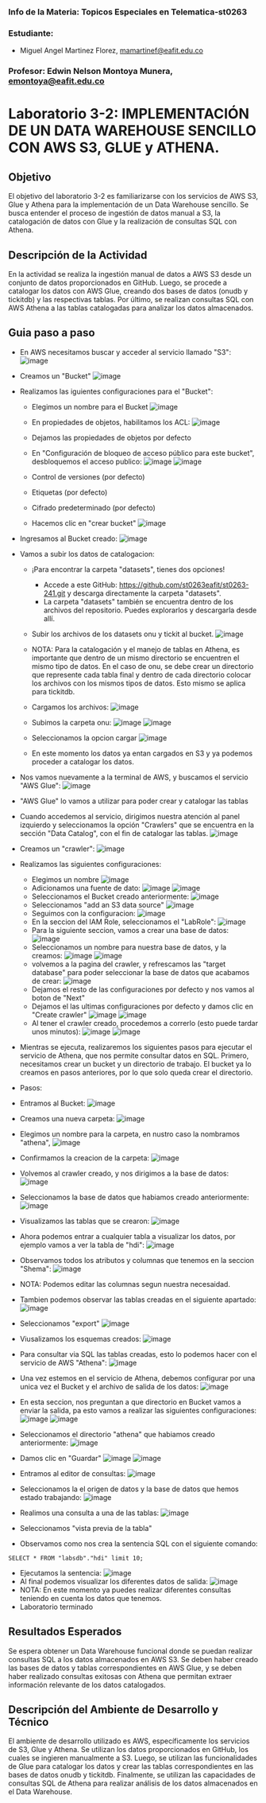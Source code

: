 ### Info de la Materia: Topicos Especiales en Telematica-st0263

### Estudiante:
- Miguel Angel Martinez Florez, mamartinef@eafit.edu.co

### Profesor:  Edwin Nelson Montoya Munera, emontoya@eafit.edu.co  

# Laboratorio 3-2: IMPLEMENTACIÓN DE UN DATA WAREHOUSE SENCILLO CON AWS S3, GLUE y ATHENA.

##  Objetivo
El objetivo del laboratorio 3-2 es familiarizarse con los servicios de AWS S3, Glue y Athena para la implementación de un Data Warehouse sencillo. Se busca entender el proceso de ingestión de datos manual a S3, la catalogación de datos con Glue y la realización de consultas SQL con Athena.

## Descripción de la Actividad 
En la actividad se realiza la ingestión manual de datos a AWS S3 desde un conjunto de datos proporcionados en GitHub. Luego, se procede a catalogar los datos con AWS Glue, creando dos bases de datos (onudb y tickitdb) y las respectivas tablas. Por último, se realizan consultas SQL con AWS Athena a las tablas catalogadas para analizar los datos almacenados.

## Guia paso a paso 
- En AWS necesitamos buscar y acceder al servicio llamado "S3":
![image](https://github.com/migueflorez10/Laboratorio_3-2/assets/68928440/3781dcac-75aa-4c36-b62a-73d662f73ed6)
- Creamos un "Bucket"
![image](https://github.com/migueflorez10/Laboratorio_3-2/assets/68928440/5a914763-8883-4273-8227-f9db1acea29b)
- Realizamos las iguientes configuraciones para el "Bucket":
  - Elegimos un nombre para el Bucket
  ![image](https://github.com/migueflorez10/Laboratorio_3-2/assets/68928440/6175719a-acaf-478f-835c-95d7e264fb6b)
  - En propiedades de objetos, habilitamos los ACL:
  ![image](https://github.com/migueflorez10/Laboratorio_3-2/assets/68928440/a40b2445-dd18-4b21-8cd7-1c87f171800c)
  - Dejamos las propiedades de objetos por defecto
  - En "Configuración de bloqueo de acceso público para este bucket", desbloquemos el acceso publico: 
  ![image](https://github.com/migueflorez10/Laboratorio_3-2/assets/68928440/0bad75cb-7f27-48d5-bbf7-27f8169cf2a9)
  ![image](https://github.com/migueflorez10/Laboratorio_3-2/assets/68928440/9524a0fb-fc63-496f-b4f0-1ec820a0bdea)

  - Control de versiones (por defecto)
  - Etiquetas (por defecto)
  - Cifrado predeterminado (por defecto)
  - Hacemos clic en "crear bucket"
  ![image](https://github.com/migueflorez10/Laboratorio_3-2/assets/68928440/faee2d7c-9bdf-426a-8346-b7169df5577a)

- Ingresamos al Bucket creado:
![image](https://github.com/migueflorez10/Laboratorio_3-2/assets/68928440/7fd4c945-445b-4698-adca-46c139376dcf)

- Vamos a subir los datos de catalogacion:
  - ¡Para encontrar la carpeta "datasets", tienes dos opciones!
    - Accede a este GitHub: https://github.com/st0263eafit/st0263-241.git y descarga directamente la carpeta "datasets".
    - La carpeta "datasets" también se encuentra dentro de los archivos del repositorio. Puedes explorarlos y descargarla desde allí.
  - Subir los archivos de los datasets onu y tickit al bucket.
  ![image](https://github.com/migueflorez10/Laboratorio_3-2/assets/68928440/6454eab0-f04c-4021-8b93-3e93e4bf38ea)
  - NOTA: Para la catalogación y el manejo de tablas en Athena, es importante que dentro de un mismo directorio se encuentren el mismo tipo de datos. En el caso de onu, se debe crear un directorio que represente cada tabla final y dentro de cada directorio colocar los archivos con los mismos tipos de datos. Esto mismo se aplica para tickitdb.
  - Cargamos los archivos:
  ![image](https://github.com/migueflorez10/Laboratorio_3-2/assets/68928440/c78da160-b6d4-4211-bdb9-8b80f67b07fa)
  - Subimos la carpeta onu:
  ![image](https://github.com/migueflorez10/Laboratorio_3-2/assets/68928440/b2c7d3c7-2eb6-48f0-b043-14d05060e444)
  ![image](https://github.com/migueflorez10/Laboratorio_3-2/assets/68928440/c1a3f3ff-4673-461a-a771-a766d62e95d7)

  - Seleccionamos la opcion cargar
  ![image](https://github.com/migueflorez10/Laboratorio_3-2/assets/68928440/e14c2031-a326-4a6f-83a4-ee945cfeebab)
  - En este momento los datos ya entan cargados en S3 y ya podemos proceder a catalogar los datos.

- Nos vamos nuevamente a la terminal de AWS, y buscamos el servicio "AWS Glue":
![image](https://github.com/migueflorez10/Laboratorio_3-2/assets/68928440/dfc0b100-3b90-4317-b543-64bb82a9f4d5)
- "AWS Glue" lo vamos a utilizar para poder crear y catalogar las tablas
- Cuando accedemos al servicio, dirigimos nuestra atención al panel izquierdo y seleccionamos la opción "Crawlers" que se encuentra en la sección "Data Catalog", con el fin de catalogar las tablas.
![image](https://github.com/migueflorez10/Laboratorio_3-2/assets/68928440/b842a1fc-a8b0-49a5-b15d-3ca04002a908)
- Creamos un "crawler":
![image](https://github.com/migueflorez10/Laboratorio_3-2/assets/68928440/89b84d85-920a-4872-b871-0c5fb05a3840)
- Realizamos las siguientes configuraciones:
  - Elegimos un nombre
  ![image](https://github.com/migueflorez10/Laboratorio_3-2/assets/68928440/8ea44053-6cfa-40bd-8b36-6dd9b07eec8d)
  - Adicionamos una fuente de dato:
  ![image](https://github.com/migueflorez10/Laboratorio_3-2/assets/68928440/939258fc-aedc-4a3d-b63d-636985bdb896)
  ![image](https://github.com/migueflorez10/Laboratorio_3-2/assets/68928440/7f3370e1-e6b9-4ca0-a6ff-8bd51dd97621)
  - Seleccionamos el Bucket creado anteriormente:
  ![image](https://github.com/migueflorez10/Laboratorio_3-2/assets/68928440/cd883129-dcbb-4773-9c85-e2c3600a395d)
  - Seleccionamos "add an S3 data source"
  ![image](https://github.com/migueflorez10/Laboratorio_3-2/assets/68928440/27c5cd02-54b5-439b-8f52-48c4eccfe76c)
  - Seguimos con la configuracion:
  ![image](https://github.com/migueflorez10/Laboratorio_3-2/assets/68928440/7b7b4440-27b2-4afe-85e5-52a9e2f55f8a)
  - En la seccion del IAM Role, seleccionamos el "LabRole":
  ![image](https://github.com/migueflorez10/Laboratorio_3-2/assets/68928440/b7cd0d20-b44a-4e84-8994-c48ff2a7253c)
  - Para la siguiente seccion, vamos a crear una base de datos:
  ![image](https://github.com/migueflorez10/Laboratorio_3-2/assets/68928440/222d14c3-0942-4d51-99da-2ac5b85ef09d)
  - Seleccionamos un nombre para nuestra base de datos, y la creamos: 
  ![image](https://github.com/migueflorez10/Laboratorio_3-2/assets/68928440/c991ac47-6588-42c5-9a99-5a7b365ca1ac)
  ![image](https://github.com/migueflorez10/Laboratorio_3-2/assets/68928440/36790e08-5f71-4668-8efe-4f8ac21b4bdb)
  - volvemos a la pagina del crawler, y refrescamos las "target database" para poder seleccionar la base de datos que acabamos de crear: 
  ![image](https://github.com/migueflorez10/Laboratorio_3-2/assets/68928440/fcd24b3a-b555-4f4f-a1f1-7123b54ef0a9)
  - Dejamos el resto de las configuraciones por defecto y nos vamos al boton de "Next"
  - Dejamos el las ultimas configuraciones por defecto y damos clic en "Create crawler"
  ![image](https://github.com/migueflorez10/Laboratorio_3-2/assets/68928440/8737c76c-9efd-42fd-a022-e9557040506c)
  ![image](https://github.com/migueflorez10/Laboratorio_3-2/assets/68928440/cc90d90e-9797-49ab-86b5-a84e9104b1d9)
  - Al tener el crawler creado, procedemos a correrlo (esto puede tardar unos minutos): 
  ![image](https://github.com/migueflorez10/Laboratorio_3-2/assets/68928440/07f831d5-458c-42d5-9257-b9ae54bf778b)
  ![image](https://github.com/migueflorez10/Laboratorio_3-2/assets/68928440/9227b4a9-e0e8-43da-a46b-ae456fd5417b)


- Mientras se ejecuta, realizaremos los siguientes pasos para ejecutar el servicio de Athena, que nos permite consultar datos en SQL. Primero, necesitamos crear un bucket y un directorio de trabajo. El bucket ya lo creamos en pasos anteriores, por lo que solo queda crear el directorio.
- Pasos:
- Entramos al Bucket:
![image](https://github.com/migueflorez10/Laboratorio_3-2/assets/68928440/652ff9d3-12f7-47a5-9abd-2bb47414d7f9)
- Creamos una nueva carpeta:
![image](https://github.com/migueflorez10/Laboratorio_3-2/assets/68928440/a63e78e6-79f7-49e2-9d28-86645329e370)
- Elegimos un nombre para la carpeta, en nustro caso la nombramos "athena", 
![image](https://github.com/migueflorez10/Laboratorio_3-2/assets/68928440/00247a5d-6252-40c9-ae5e-df4c10f73677)
- Confirmamos la creacion de la carpeta:
![image](https://github.com/migueflorez10/Laboratorio_3-2/assets/68928440/4c154e7a-07f8-4785-867f-838218cebd32)
- Volvemos al crawler creado, y nos dirigimos a la base de datos:
![image](https://github.com/migueflorez10/Laboratorio_3-2/assets/68928440/02b942c0-e7f4-4ca9-b25e-83704dbe3d86)
- Seleccionamos la base de datos que habiamos creado anteriormente: 
![image](https://github.com/migueflorez10/Laboratorio_3-2/assets/68928440/4ed31605-4c67-4f3c-ba02-52f2932b4461)
- Visualizamos las tablas que se crearon: 
![image](https://github.com/migueflorez10/Laboratorio_3-2/assets/68928440/6cc1285d-30ef-48e5-b0cc-b925cf8e180f)
- Ahora podemos entrar a cualquier tabla a visualizar los datos, por ejemplo vamos a ver la tabla de "hdi":
![image](https://github.com/migueflorez10/Laboratorio_3-2/assets/68928440/cdddd7a3-0ee5-4a3b-986b-4f5a970f0765)
- Observamos todos los atributos y columnas que tenemos en la seccion "Shema": 
![image](https://github.com/migueflorez10/Laboratorio_3-2/assets/68928440/eca603ea-dbe0-42e2-8ed2-34991b921613)
- NOTA: Podemos editar las columnas segun nuestra necesaidad.
- Tambien podemos observar las tablas creadas en el siguiente apartado: 
![image](https://github.com/migueflorez10/Laboratorio_3-2/assets/68928440/bdf13f50-36a6-4fa8-8512-6aa14617a088)
- Seleccionamos "export"
![image](https://github.com/migueflorez10/Laboratorio_3-2/assets/68928440/f4989073-87f3-45d3-8980-b695a1d7661a)
- Viusalizamos los esquemas creados:
![image](https://github.com/migueflorez10/Laboratorio_3-2/assets/68928440/8c79d4a4-1c7f-4777-a896-a22a6c7d0e99)

- Para consultar via SQL las tablas creadas, esto lo podemos hacer con el servicio de AWS "Athena":
![image](https://github.com/migueflorez10/Laboratorio_3-2/assets/68928440/b39221c9-5e42-4d99-854b-104c6f704b65)
- Una vez estemos en el servicio de Athena, debemos configurar por una unica vez el Bucket y el archivo de salida de los datos:
![image](https://github.com/migueflorez10/Laboratorio_3-2/assets/68928440/532a98d0-8990-4527-809f-6ee61248d90b)
- En esta seccion, nos preguntan a que directorio en Bucket vamos a enviar la salida, pa esto vamos a realizar las siguientes configuraciones: 
![image](https://github.com/migueflorez10/Laboratorio_3-2/assets/68928440/be780013-ac68-4033-8f6c-4b693bf98e9c)
![image](https://github.com/migueflorez10/Laboratorio_3-2/assets/68928440/a5d5453f-22fd-4c5f-9908-9712d1cbe1ed)
- Seleccionamos el directorio "athena" que habiamos creado anteriormente:
![image](https://github.com/migueflorez10/Laboratorio_3-2/assets/68928440/c76691c7-0b30-4313-909b-94c867d7102a)
- Damos clic en "Guardar"
![image](https://github.com/migueflorez10/Laboratorio_3-2/assets/68928440/541559e1-8122-45fa-abbc-26b8b5b60051)
![image](https://github.com/migueflorez10/Laboratorio_3-2/assets/68928440/1c93bec9-e714-4e1d-b19c-6a8dfb350733)
- Entramos al editor de consultas:
![image](https://github.com/migueflorez10/Laboratorio_3-2/assets/68928440/da5d81ce-aee4-4690-a80a-e5193c57dc7e)
- Seleccionamos la el origen de datos y la base de datos que hemos estado trabajando:
![image](https://github.com/migueflorez10/Laboratorio_3-2/assets/68928440/d4003b40-c176-4744-af0f-0ec7e5908324)
- Realimos una consulta a una de las tablas:
![image](https://github.com/migueflorez10/Laboratorio_3-2/assets/68928440/27a51f62-90c1-48ab-9a67-724fa8930019)
- Seleccionamos "vista previa de la tabla"
- Observamos como nos crea la sentencia SQL con el siguiente comando: 
```
SELECT * FROM "labsdb"."hdi" limit 10;
```
- Ejecutamos la sentencia:
![image](https://github.com/migueflorez10/Laboratorio_3-2/assets/68928440/dcd60637-f48e-49f4-86fc-7c663a3db666)
- Al final podemos visualizar los diferentes datos de salida:
![image](https://github.com/migueflorez10/Laboratorio_3-2/assets/68928440/24105d2b-c35e-4427-a522-724c8dcfa1aa)
- NOTA: En este momento ya puedes realizar diferentes consultas teniendo en cuenta los datos que tenemos. 
- Laboratorio terminado


## Resultados Esperados
Se espera obtener un Data Warehouse funcional donde se puedan realizar consultas SQL a los datos almacenados en AWS S3. Se deben haber creado las bases de datos y tablas correspondientes en AWS Glue, y se deben haber realizado consultas exitosas con Athena que permitan extraer información relevante de los datos catalogados.

## Descripción del Ambiente de Desarrollo y Técnico
El ambiente de desarrollo utilizado es AWS, específicamente los servicios de S3, Glue y Athena. Se utilizan los datos proporcionados en GitHub, los cuales se ingieren manualmente a S3. Luego, se utilizan las funcionalidades de Glue para catalogar los datos y crear las tablas correspondientes en las bases de datos onudb y tickitdb. Finalmente, se utilizan las capacidades de consultas SQL de Athena para realizar análisis de los datos almacenados en el Data Warehouse.
